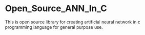 # Open_Source_ANN_In_C
This is open source library for creating artificial neural network in c programming language for general purpose use.
